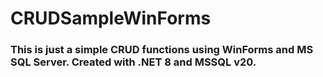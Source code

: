 # CRUDSampleWinForms
### This is just a simple CRUD functions using WinForms and MS SQL Server. Created with .NET 8 and MSSQL v20. 

